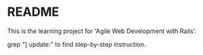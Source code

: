 # README

This is the learning project for 'Agile Web Development with Rails'.

grep "] update:" to find step-by-step instruction.
